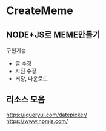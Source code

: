 # CreateMeme

  ## NODE*JS로 MEME만들기
  
  구현기능
   - 글 수정
   - 사진 수정
   - 저장, 다운로드
   
  ## 리소스 모음
  https://jqueryui.com/datepicker/     
  https://www.npmjs.com/
